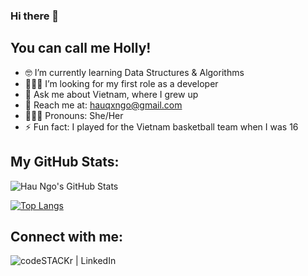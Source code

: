 ### Hi there 👋

## You can call me Holly!

- 🤓 I’m currently learning Data Structures & Algorithms
- 👩🏻‍💻 I’m looking for my first role as a developer
- 💬 Ask me about Vietnam, where I grew up 
- 📩 Reach me at: hauqxngo@gmail.com
- 👩🏻‍💼 Pronouns: She/Her
- ⚡ Fun fact: I played for the Vietnam basketball team when I was 16

## My GitHub Stats:

 <img align="center" alt="Hau Ngo's GitHub Stats" src="https://github-readme-stats-lake-five.vercel.app/api?username=hauqxngo&show_icons=true&hide_border=true&count_private=true&theme=dracula" />
 
 [![Top Langs](https://github-readme-stats.vercel.app/api/top-langs/?username=hauqxngo&layout=compact&text_color=daf7dc&bg_color=151515)](https://github.com/devSouvik/github-readme-stats)


## Connect with me:

[<img align="left" alt="codeSTACKr | LinkedIn" src="https://img.icons8.com/doodle/36/000000/linkedin--v2.png">][linkedin]

[linkedin]: https://www.linkedin.com/in/hauqxngo/
